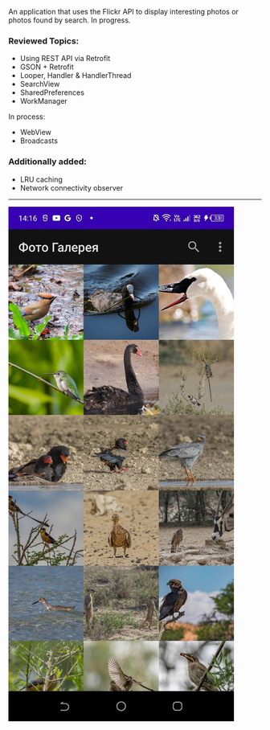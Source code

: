 An application that uses the Flickr API to display interesting photos or photos found by search. In progress.

### Reviewed Topics:
- Using REST API via Retrofit
- GSON + Retrofit
- Looper, Handler & HandlerThread
- SearchView
- SharedPreferences
- WorkManager

In process:
- WebView
- Broadcasts

### Additionally added:
- LRU caching
- Network connectivity observer

---
![Image alt](https://github.com/v43d3rm4k4r/BigNerdRanchAndroid/blob/main/photo-gallery/screens/1.jpg)  
